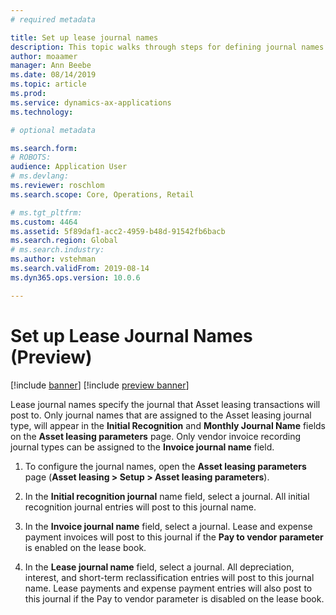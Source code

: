 ```yaml
---
# required metadata

title: Set up lease journal names
description: This topic walks through steps for defining journal names for Asset leasing, which indicate the journal that entries that originate in Asset leasing will post to. 
author: moaamer
manager: Ann Beebe
ms.date: 08/14/2019
ms.topic: article
ms.prod: 
ms.service: dynamics-ax-applications
ms.technology: 

# optional metadata

ms.search.form: 
# ROBOTS: 
audience: Application User
# ms.devlang: 
ms.reviewer: roschlom
ms.search.scope: Core, Operations, Retail

# ms.tgt_pltfrm: 
ms.custom: 4464
ms.assetid: 5f89daf1-acc2-4959-b48d-91542fb6bacb
ms.search.region: Global
# ms.search.industry: 
ms.author: vstehman
ms.search.validFrom: 2019-08-14
ms.dyn365.ops.version: 10.0.6

---
```


# Set up Lease Journal Names (Preview)

[!include [banner](../includes/banner.md)]
[!include [preview banner](../includes/preview-banner.md)]

Lease journal names specify the journal that Asset leasing transactions will post to. Only journal names that are assigned to the Asset leasing journal type, will appear in the **Initial Recognition** and **Monthly Journal Name** fields on the **Asset leasing parameters** page. Only vendor invoice recording journal types can be assigned to the **Invoice journal name** field.

1.	To configure the journal names, open the **Asset leasing parameters** page (**Asset leasing > Setup > Asset leasing parameters**).

2.	In the **Initial recognition journal** name field, select a journal. All initial recognition journal entries will post to this journal name.

3.	In the **Invoice journal name** field, select a journal. Lease and expense payment invoices will post to this journal if the **Pay to vendor parameter** is enabled on the lease book.

4.	In the **Lease journal name** field, select a journal. All depreciation, interest, and short-term reclassification entries will post to this journal name. Lease payments and expense payment entries will also post to this journal if the Pay to vendor parameter is disabled on the lease book.
